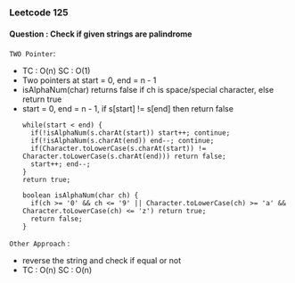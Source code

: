 ### Leetcode 125
#### Question : Check if given strings are palindrome
`TWO Pointer`:
- TC : O(n) SC : O(1)
- Two pointers at start = 0, end = n - 1
- isAlphaNum(char) returns false if ch is space/special character, else return true
- start = 0, end = n - 1, if s[start] != s[end] then return false
  ```
  while(start < end) {
    if(!isAlphaNum(s.charAt(start)) start++; continue;
    if(!isAlphaNum(s.charAt(end)) end--; continue;
    if(Character.toLowerCase(s.charAt(start)) != Character.toLowerCase(s.charAt(end))) return false;
    start++; end--;
  }
  return true;

  boolean isAlphaNum(char ch) {
    if(ch >= '0' && ch <= '9' || Character.toLowerCase(ch) >= 'a' && Character.toLowerCase(ch) <= 'z') return true;
    return false;
  }
  ```
`Other Approach` :
  - reverse the string and check if equal or not
  - TC : O(n) SC : O(n)
